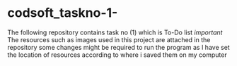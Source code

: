 # codsoft_taskno-1-
The following repository contains task no (1) which is To-Do list 
*important* 
The resources such as images used in this project are attached in the repository some changes might be required to run the program as I have set the location of resources according to where i saved them on my computer 
